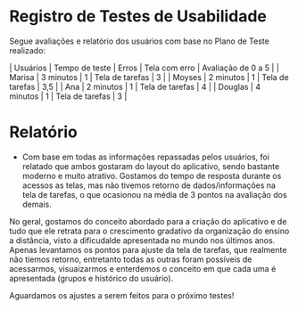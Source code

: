 # Registro de Testes de Usabilidade

Segue avaliações e relatório dos usuários com base no Plano de Teste realizado:

| Usuários | Tempo de teste | Erros | Tela com erro   | Avaliação de 0 a 5 |
| Marisa   | 3 minutos      |  1    | Tela de tarefas |          3         |
| Moyses   | 2 minutos      |  1    | Tela de tarefas |          3,5       |
| Ana      | 2 minutos      |  1    | Tela de tarefas |          4         |
| Douglas  | 4 minutos      |  1    | Tela de tarefas |          3         |


# Relatório 

 -  Com base em todas as informações repassadas pelos usuários, foi relatado que ambos gostaram do layout do aplicativo, sendo bastante moderno e muito atrativo. 
 Gostamos do tempo de resposta durante os acessos as telas, mas não tivemos retorno de dados/informações na tela de tarefas, o que ocasionou na média de 3 pontos na avaliação dos demais. 
 
 No geral, gostamos do conceito abordado para a criação do aplicativo e de tudo que ele retrata para o crescimento gradativo da organização do ensino a distância, visto a dificudalde apresentada no mundo nos últimos anos. Apenas levantamos os pontos para ajuste da tela de tarefas, que realmente não tiemos retorno, entretanto todas as outras foram possíveis de acessarmos, visuaizarmos e enterdemos o conceito em que cada uma é apresentada (grupos e histórico do usuário). 
 
Aguardamos os ajustes a serem feitos para o próximo testes! 
